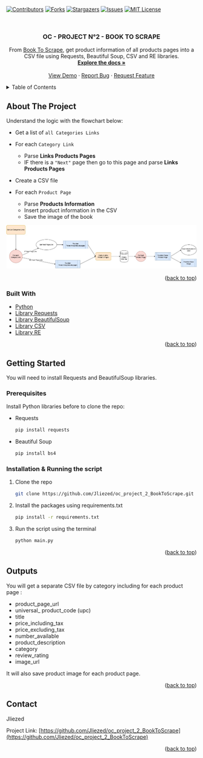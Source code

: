 <div id="top"></div>
<!--
*** Thanks for checking out the Best-README-Template. If you have a suggestion
*** that would make this better, please fork the repo and create a pull request
*** or simply open an issue with the tag "enhancement".
*** Don't forget to give the project a star!
*** Thanks again! Now go create something AMAZING! :D
-->



<!-- PROJECT SHIELDS -->
<!--
*** I'm using markdown "reference style" links for readability.
*** Reference links are enclosed in brackets [ ] instead of parentheses ( ).
*** See the bottom of this document for the declaration of the reference variables
*** for contributors-url, forks-url, etc. This is an optional, concise syntax you may use.
*** https://www.markdownguide.org/basic-syntax/#reference-style-links
-->
[![Contributors][contributors-shield]][contributors-url]
[![Forks][forks-shield]][forks-url]
[![Stargazers][stars-shield]][stars-url]
[![Issues][issues-shield]][issues-url]
[![MIT License][license-shield]][license-url]



<!-- PROJECT LOGO -->
<br />
<div align="center">

<h3 align="center">OC - PROJECT N°2 - BOOK TO SCRAPE</h3>

  <p align="center">
    From <a href="https://books.toscrape.com/"> Book To Scrape</a>, get product information of all products pages into a CSV file using Requests, Beautiful Soup, CSV and RE libraries.
    <br />
    <a href="https://github.com/Jliezed/oc_project_2_BookToScrape"><strong>Explore the docs »</strong></a>
    <br />
    <br />
    <a href="https://github.com/Jliezed/oc_project_2_BookToScrape">View Demo</a>
    ·
    <a href="https://github.com/Jliezed/oc_project_2_BookToScrape/issues">Report Bug</a>
    ·
    <a href="https://github.com/Jliezed/oc_project_2_BookToScrape/issues">Request Feature</a>
  </p>
</div>



<!-- TABLE OF CONTENTS -->
<details>
  <summary>Table of Contents</summary>
  <ol>
    <li>
      <a href="#about-the-project">About The Project</a>
      <ul>
        <li><a href="#built-with">Built With</a></li>
      </ul>
    </li>
    <li>
      <a href="#getting-started">Getting Started</a>
      <ul>
        <li><a href="#prerequisites">Prerequisites</a></li>
        <li><a href="#installation">Installation</a></li>
      </ul>
    </li>
    <li><a href="#outputs">Outputs</a></li>
    <li><a href="#contact">Contact</a></li>
    <li><a href="#acknowledgments">Acknowledgments</a></li>
  </ol>
</details>



<!-- ABOUT THE PROJECT -->
## About The Project

Understand the logic with the flowchart below:
- Get a list of `all Categories Links`
- For each `Category Link`
  - Parse <strong>Links Products Pages</strong>
  - IF there is a `"Next"` page then go to this page and parse <strong>Links Products Pages</strong>
  
  
- Create a CSV file


- For each `Product Page`
  - Parse <strong> Products Information</strong>
  - Insert product information in the CSV
  - Save the image of the book

![Product Name Screen Shot](image/Flowchart.jpg)


<p align="right">(<a href="#top">back to top</a>)</p>



### Built With

* [Python](https://www.python.org/)
* [Library Requests](https://docs.python-requests.org/en/latest/)
* [Library BeautifulSoup](https://beautiful-soup-4.readthedocs.io/en/latest/)
* [Library CSV](https://docs.python.org/3/library/csv.html)
* [Library RE](https://docs.python.org/3/library/re.html)

<p align="right">(<a href="#top">back to top</a>)</p>



<!-- GETTING STARTED -->
## Getting Started

You will need to install Requests and BeautifulSoup libraries.

### Prerequisites

Install Python libraries before to clone the repo:
* Requests
  ```sh
  pip install requests
  ```
* Beautiful Soup
  ```sh
  pip install bs4
  ```
### Installation & Running the script

1. Clone the repo
   ```sh
   git clone https://github.com/Jliezed/oc_project_2_BookToScrape.git
   ```
2. Install the packages using requirements.txt
   ```sh
   pip install -r requirements.txt
   ```
3. Run the script using the terminal
   ```sh
   python main.py
   ```

<p align="right">(<a href="#top">back to top</a>)</p>



<!-- USAGE EXAMPLES -->
## Outputs

You will get a separate CSV file by category including for each product page :
- product_page_url
- universal_ product_code (upc)
- title
- price_including_tax
- price_excluding_tax
- number_available
- product_description
- category
- review_rating
- image_url

It will also save product image for each product page.

<p align="right">(<a href="#top">back to top</a>)</p>






<!-- CONTACT -->
## Contact

Jliezed

Project Link: [https://github.com/Jliezed/oc_project_2_BookToScrape](https://github.com/Jliezed/oc_project_2_BookToScrape)

<p align="right">(<a href="#top">back to top</a>)</p>






<!-- MARKDOWN LINKS & IMAGES -->
<!-- https://www.markdownguide.org/basic-syntax/#reference-style-links -->
[contributors-shield]: https://img.shields.io/github/contributors/github_username/repo_name.svg?style=for-the-badge
[contributors-url]: https://github.com/github_username/repo_name/graphs/contributors
[forks-shield]: https://img.shields.io/github/forks/github_username/repo_name.svg?style=for-the-badge
[forks-url]: https://github.com/github_username/repo_name/network/members
[stars-shield]: https://img.shields.io/github/stars/github_username/repo_name.svg?style=for-the-badge
[stars-url]: https://github.com/github_username/repo_name/stargazers
[issues-shield]: https://img.shields.io/github/issues/github_username/repo_name.svg?style=for-the-badge
[issues-url]: https://github.com/github_username/repo_name/issues
[license-shield]: https://img.shields.io/github/license/github_username/repo_name.svg?style=for-the-badge
[license-url]: https://github.com/github_username/repo_name/blob/master/LICENSE.txt
[linkedin-shield]: https://img.shields.io/badge/-LinkedIn-black.svg?style=for-the-badge&logo=linkedin&colorB=555
[linkedin-url]: https://linkedin.com/in/linkedin_username
[product-screenshot]: images/screenshot.png